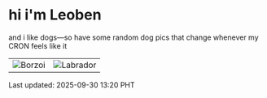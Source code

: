 # hi i'm Leoben

and i like dogs—so have some random dog pics that change whenever my CRON feels like it

|  |  |
|--------|----------|
| ![Borzoi](https://random-dog-vercel.vercel.app/api/random-borzoi?v=1759209656) | ![Labrador](https://random-dog-vercel.vercel.app/api/random-labrador?v=1759209656) |

Last updated: 2025-09-30 13:20 PHT
